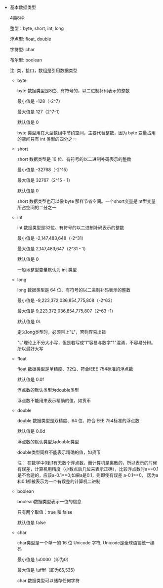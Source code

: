 * 基本数据类型

    4类8种:

    整型：byte, short, int, long
    
    浮点型: float, double
    
    字符型: char
    
    布尔型: boolean
    
    注:  类，接口，数组是引用数据类型


   * byte
    
        byte 数据类型是8位、有符号的，以二进制补码表示的整数

        最小值是 -128（-2^7）

        最大值是 127（2^7-1）

        默认值是 0

        byte 类型用在大型数组中节约空间，主要代替整数，因为 byte 变量占用的空间只有 int 类型的四分之一
        
   * short
   
        short 数据类型是 16 位、有符号的以二进制补码表示的整数

        最小值是 -32768（-2^15）

        最大值是 32767（2^15 - 1）

        默认值是 0

        short 数据类型也可以像 byte 那样节省空间。一个short变量是int型变量所占空间的二分之一
   * int
   
        int 数据类型是32位、有符号的以二进制补码表示的整数

        最小值是 -2,147,483,648（-2^31）

        最大值是 2,147,483,647（2^31 - 1）

        默认值是 0 

        一般地整型变量默认为 int 类型
       
  * long
  
       long 数据类型是 64 位、有符号的以二进制补码表示的整数

       最小值是 -9,223,372,036,854,775,808（-2^63）

       最大值是 9,223,372,036,854,775,807（2^63 -1）

       默认值是 0L

       定义long类型时，必须带上"L"，否则容易出错

       "L"理论上不分大小写，但是若写成"l"容易与数字"1"混淆，不容易分辩。所以最好大写
       
  * float
      
      float 数据类型是单精度、32位、符合IEEE 754标准的浮点数
      
      默认值是 0.0f
      
      浮点数的默认类型为double类型
      
      浮点数不能用来表示精确的值，如货币

  * double
  
      double 数据类型是双精度、64 位、符合IEEE 754标准的浮点数

      默认值是 0.0d

      浮点数的默认类型为double类型

      double类型同样不能表示精确的值，如货币
     
     注： 在数学中0到1有无数个浮点数，而计算机是离散的，所以表示的时候有误差，计算机用精度（小数点后几位来表示正确），比较浮点数时a==0.1是不合适的，应该a-0.1==0;如果a是0.1，则即使有误差 a-0.1==0， 因为a和0.1都被表示为一个有误差的计算机二进制

  * boolean 
  
      boolean数据类型表示一位的信息
    
      只有两个取值：true 和 false
      
      默认值是 false
      
  * char
  
    char类型是一个单一的 16 位 Unicode 字符, Unicode是全球语言统一编码
    
    最小值是 \u0000（即为0）
    
    最大值是 \uffff（即为65,535）
    
    char 数据类型可以储存任何字符


 
